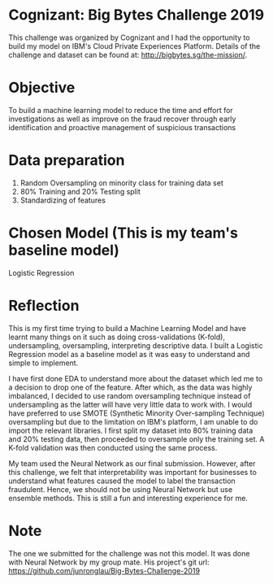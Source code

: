 # Cognizant: Big Bytes Challenge 2019
This challenge was organized by Cognizant and I had the opportunity to build my model on IBM's Cloud Private Experiences Platform. Details of the challenge and dataset can be found at: http://bigbytes.sg/the-mission/.

# Objective
To build a machine learning model to reduce the time and effort for investigations as well as improve on the fraud recover through early identification and proactive management of suspicious transactions

# Data preparation
1) Random Oversampling on minority class for training data set
2) 80% Training and 20% Testing split
3) Standardizing of features

# Chosen Model (This is my team's baseline model)
Logistic Regression

# Reflection
This is my first time trying to build a Machine Learning Model and have learnt many things on it such as doing cross-validations (K-fold), undersampling, oversampling, interpreting descriptive data. I built a Logistic Regression model as a baseline model as it was easy to understand and simple to implement.

I have first done EDA to understand more about the dataset which led me to a decision to drop one of the feature. After which, as the data was highly imbalanced, I decided to use random oversampling technique instead of undersampling as the latter will have very little data to work with. I would have preferred to use SMOTE (Synthetic Minority Over-sampling Technique) oversampling but due to the limitation on IBM's platform, I am unable to do import the relevant libraries. I first split my dataset into 80% training data and 20% testing data, then proceeded to oversample only the training set. A K-fold validation was then conducted using the same process.

My team used the Neural Network as our final submission. However, after this challenge, we felt that interpretability was important for businesses to understand what features caused the model to label the transaction fraudulent. Hence, we should not be using Neural Network but use ensemble methods. This is still a fun and interesting experience for me.

# Note
The one we submitted for the challenge was not this model. It was done with Neural Network by my group mate. His project's git url: https://github.com/junronglau/Big-Bytes-Challenge-2019
